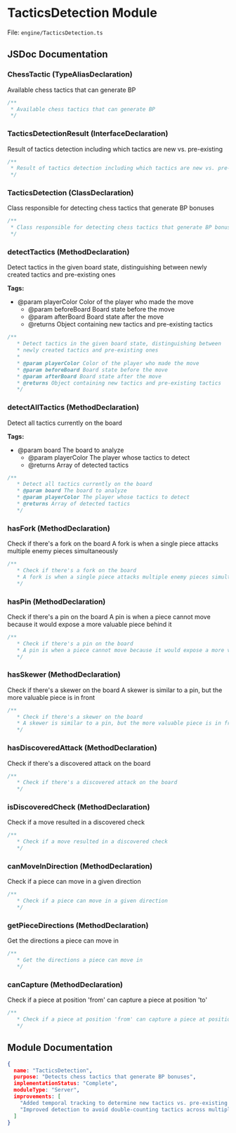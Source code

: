# TacticsDetection Module

File: `engine/TacticsDetection.ts`

## JSDoc Documentation

### ChessTactic (TypeAliasDeclaration)

Available chess tactics that can generate BP

```typescript
/**
 * Available chess tactics that can generate BP
 */
```

### TacticsDetectionResult (InterfaceDeclaration)

Result of tactics detection including which tactics are new vs. pre-existing

```typescript
/**
 * Result of tactics detection including which tactics are new vs. pre-existing
 */
```

### TacticsDetection (ClassDeclaration)

Class responsible for detecting chess tactics that generate BP bonuses

```typescript
/**
 * Class responsible for detecting chess tactics that generate BP bonuses
 */
```

### detectTactics (MethodDeclaration)

Detect tactics in the given board state, distinguishing betweennewly created tactics and pre-existing ones

**Tags:**

- @param playerColor Color of the player who made the move
   * @param beforeBoard Board state before the move
   * @param afterBoard Board state after the move
   * @returns Object containing new tactics and pre-existing tactics

```typescript
/**
   * Detect tactics in the given board state, distinguishing between
   * newly created tactics and pre-existing ones
   * 
   * @param playerColor Color of the player who made the move
   * @param beforeBoard Board state before the move
   * @param afterBoard Board state after the move
   * @returns Object containing new tactics and pre-existing tactics
   */
```

### detectAllTactics (MethodDeclaration)

Detect all tactics currently on the board

**Tags:**

- @param board The board to analyze
   * @param playerColor The player whose tactics to detect
   * @returns Array of detected tactics

```typescript
/**
   * Detect all tactics currently on the board
   * @param board The board to analyze
   * @param playerColor The player whose tactics to detect
   * @returns Array of detected tactics
   */
```

### hasFork (MethodDeclaration)

Check if there's a fork on the boardA fork is when a single piece attacks multiple enemy pieces simultaneously

```typescript
/**
   * Check if there's a fork on the board
   * A fork is when a single piece attacks multiple enemy pieces simultaneously
   */
```

### hasPin (MethodDeclaration)

Check if there's a pin on the boardA pin is when a piece cannot move because it would expose a more valuable piece behind it

```typescript
/**
   * Check if there's a pin on the board
   * A pin is when a piece cannot move because it would expose a more valuable piece behind it
   */
```

### hasSkewer (MethodDeclaration)

Check if there's a skewer on the boardA skewer is similar to a pin, but the more valuable piece is in front

```typescript
/**
   * Check if there's a skewer on the board
   * A skewer is similar to a pin, but the more valuable piece is in front
   */
```

### hasDiscoveredAttack (MethodDeclaration)

Check if there's a discovered attack on the board

```typescript
/**
   * Check if there's a discovered attack on the board
   */
```

### isDiscoveredCheck (MethodDeclaration)

Check if a move resulted in a discovered check

```typescript
/**
   * Check if a move resulted in a discovered check
   */
```

### canMoveInDirection (MethodDeclaration)

Check if a piece can move in a given direction

```typescript
/**
   * Check if a piece can move in a given direction
   */
```

### getPieceDirections (MethodDeclaration)

Get the directions a piece can move in

```typescript
/**
   * Get the directions a piece can move in
   */
```

### canCapture (MethodDeclaration)

Check if a piece at position 'from' can capture a piece at position 'to'

```typescript
/**
   * Check if a piece at position 'from' can capture a piece at position 'to'
   */
```

## Module Documentation

```json
{
  name: "TacticsDetection",
  purpose: "Detects chess tactics that generate BP bonuses",
  implementationStatus: "Complete",
  moduleType: "Server",
  improvements: [
    "Added temporal tracking to determine new tactics vs. pre-existing ones",
    "Improved detection to avoid double-counting tactics across multiple turns"
  ]
}
```

